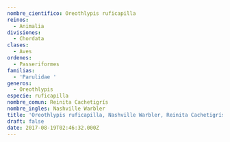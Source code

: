 ```yaml
---
nombre_cientifico: Oreothlypis ruficapilla
reinos:
  - Animalia
divisiones:
  - Chordata
clases:
  - Aves
ordenes:
  - Passeriformes
familias:
  - 'Parulidae '
generos:
  - Oreothlypis
especie: ruficapilla
nombre_comun: Reinita Cachetigrís
nombre_ingles: Nashville Warbler
title: 'Oreothlypis ruficapilla, Nashville Warbler, Reinita Cachetigrís'
draft: false
date: 2017-08-19T02:46:32.000Z
---
```


